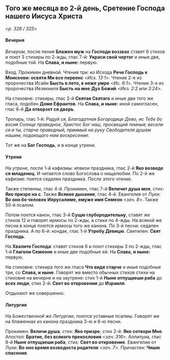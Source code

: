 
## Того же месяца во 2-й день, Сретение Господа нашего Иисуса Христа 

<*p. 326 / 325*>

#### Вечерня

*Вечером*, после пения **Блажен муж** на **Господи воззвах** ставят 6 стихов и поют 3 стихиры по 2-жды, 
глас 7-й: **Украси свой чертог** и иные две, подобные той. На **Слава, и ныне:** первую.     

Вход. Прокимен дневной. Чтения три: 
из Исхода **Рече Господь к Моисеови: освяти Ми все первенс** <*Исх. 13:1*>. 
Чтение 2-е из пророчества Исайи **Бысть в лето, в неже умре** <*Ис. 6:1*>.
Чтение 3-е из пророчества Иезекииля **Бысть на мне Дух Божий** <*Иез. 2:2 или 3:24*>.  

На стиховне: стихиры, глас 2-й **Святая Святаго** и иные две того же гласа, подобен **Доме Ефрантов**. 
На **Слава, и ныне:** иной самогласен, глас 6-й **Да отверзет ся дверь**.   

Тропарь, глас 1-й: *Радуй ся, Благодатная Богородице Дево, ис Тебе бо восия Солнце праведное, Христос 
Бог наш, просвещий темныя; весели ся и ты, старче праведный, приимый на руку Свободителя душам нашим, 
подающаго нам воскресение*.   

Тот же на **Бог Господь**, и в конце утрени.

#### Утреня

На *утрене*, после 1-й кафизмы: ипакои праздника, глас 2-й **Яко возведе ся младенец**. 
И читается слово Богослова о нищелюбии. 
По 2-й же кафизме: поется седален праздника. После этого чтение.    

Также степенны, глас 4-й. Прокимен, глас 7-й **Величит душа моя**, стих: **Яко призре на с**. 
Также **Всякое дыхание**, глас 4-й. Евангелие от Луки: **Во оно бе человек Иерусалиме, емуже имя Семеон**
<*зач. 8*>. Также 50-й псалом. 
 
Потом поется канон, глас 3-й **Сущю глубородительну**, ставят же стихов 12 и говорят ирмосы по 2-жды, 
а стихи по 4-жды. На всякой же песни в конце поются ирмосы того же канона. 
По 3-й песни: седален праздника. 
А по 6-й: кондак, глас 1-й **Утробу Девицю**. 
Светилен: **Свят Господь**. 

На **Хвалите Господа**: ставят стихов 6 и поют стихиры 3 по 2-жды, глас 1-й **Глаголи Семеоне** и 
иные две подобные ей. На **Слава, и ныне:** первую. 

На стиховне: стихира того же гласа **Что видя старче** и иные подобные три, со **Слава, и ныне**. 
Говорят же вместо обычных стихов стихи на стиховне на вечерне и на заутрене: стих 1-й **Ныне отпущаеши 
раба** до **всех люди**, стих 2-й: **Свет во откровении** до **Израиля**. 
 
Отдыхают же совершенно. 
  

#### Литургия

На *Божественной же Литургии*, поются уставные псалмы. Говорят же на блаженнах из канона праздника 
3-ю и 6-ю песни.  

Прокимен: **Величи душа**, стих: **Яко призре**, стих 2-й: **Яко сотвори Мне**. 
Апостол: **Братие, без всякого прекословия** <*зач. 316*>. 
Аллилуиа, глас 8-й **Ныне отпущаеши раба**, стих: **Свет во откровение**. 
Евангелие от Луки: **Во оно время возведоста родителя** <*зач. 7*>. 
Причастен: **Чяшю спасения**. 
